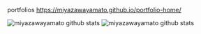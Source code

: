 portfolios
https://miyazawayamato.github.io/portfolio-home/

![miyazawayamato github stats](https://github-readme-stats.vercel.app/api?username=miyazawayamato&count_private=true)
![miyazawayamato github stats](https://github-readme-stats.vercel.app/api/top-langs/?username=miyazawayamato&layout=compact)

